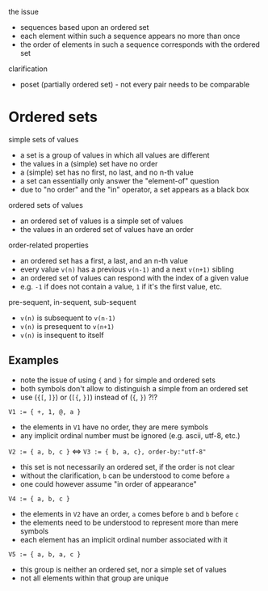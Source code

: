 
the issue

* sequences based upon an ordered set
* each element within such a sequence appears no more than once
* the order of elements in such a sequence corresponds with the ordered set

clarification

* poset (partially ordered set) - not every pair needs to be comparable

<!-- ======================================================================= -->
# Ordered sets

simple sets of values

* a set is a group of values in which all values are different
* the values in a (simple) set have no order
* a (simple) set has no first, no last, and no n-th value
* a set can essentially only answer the "element-of" question
* due to "no order" and the "in" operator, a set appears as a black box

ordered sets of values

* an ordered set of values is a simple set of values
* the values in an ordered set of values have an order

order-related properties

* an ordered set has a first, a last, and an n-th value
* every value `v(n)` has a previous `v(n-1)` and a next `v(n+1)` sibling
* an ordered set of values can respond with the index of a given value
* e.g. `-1` if does not contain a value, `1` if it's the first value, etc.

pre-sequent, in-sequent, sub-sequent

* `v(n)` is subsequent to `v(n-1)`
* `v(n)` is presequent to `v(n+1)`
* `v(n)` is insequent to itself

<!-- ======================================================================= -->
## Examples

* note the issue of using `{` and `}` for simple and ordered sets
* both symbols don't allow to distinguish a simple from an ordered set
* use (`{[`, `]}`) or (`[{`, `}]`) instead of (`{`, `}`) ?!?

`V1 := { +, 1, @, a }`

* the elements in `V1` have no order, they are mere symbols
* any implicit ordinal number must be ignored (e.g. ascii, utf-8, etc.)

`V2 := { a, b, c }` <=> `V3 := { b, a, c}, order-by:"utf-8"`

* this set is not necessarily an ordered set, if the order is not clear
* without the clarification, `b` can be understood to come before `a`
* one could however assume "in order of appearance"

`V4 := { a, b, c }`

* the elements in `V2` have an order, `a` comes before `b` and `b` before `c`
* the elements need to be understood to represent more than mere symbols
* each element has an implicit ordinal number associated with it

`V5 := { a, b, a, c }`

* this group is neither an ordered set, nor a simple set of values
* not all elements within that group are unique
